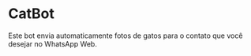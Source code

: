 # CatBot

Este bot envia automaticamente fotos de gatos para o contato que você desejar no WhatsApp Web.
